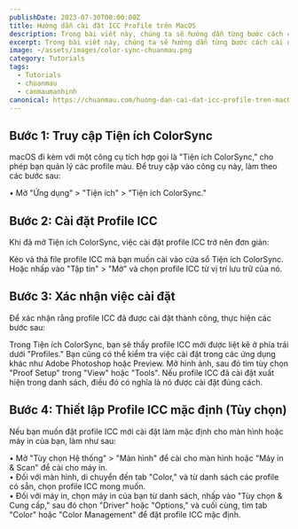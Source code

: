 ```yaml
---
publishDate: 2023-07-30T00:00:00Z
title: Hướng dẫn cài đặt ICC Profile trên MacOS
description: Trong bài viết này, chúng ta sẽ hướng dẫn từng bước cách cài đặt profile ICC trên macOS, giúp bạn tận dụng đầy đủ tính năng quản lý màu sắc cho các dự án sáng tạo.
excerpt: Trong bài viết này, chúng ta sẽ hướng dẫn từng bước cách cài đặt profile ICC trên macOS, giúp bạn tận dụng đầy đủ tính năng quản lý màu sắc cho các dự án sáng tạo.
image: ~/assets/images/color-sync-chuanmau.png
category: Tutorials
tags:
  - Tutorials
  - chuanmau
  - canmaumanhinh
canonical: https://chuanmau.com/huong-dan-cai-dat-icc-profile-tren-macOS
---
```


## Bước 1: Truy cập Tiện ích ColorSync
macOS đi kèm với một công cụ tích hợp gọi là "Tiện ích ColorSync," cho phép bạn quản lý các profile màu. Để truy cập vào công cụ này, làm theo các bước sau:

• Mở "Ứng dụng" > "Tiện ích" > "Tiện ích ColorSync."

## Bước 2: Cài đặt Profile ICC
Khi đã mở Tiện ích ColorSync, việc cài đặt profile ICC trở nên đơn giản:

Kéo và thả file profile ICC mà bạn muốn cài vào cửa sổ Tiện ích ColorSync.
Hoặc nhấp vào "Tập tin" > "Mở" và chọn profile ICC từ vị trí lưu trữ của nó.

## Bước 3: Xác nhận việc cài đặt
Để xác nhận rằng profile ICC đã được cài đặt thành công, thực hiện các bước sau:

Trong Tiện ích ColorSync, bạn sẽ thấy profile ICC mới được liệt kê ở phía trái dưới "Profiles."
Bạn cũng có thể kiểm tra việc cài đặt trong các ứng dụng khác như Adobe Photoshop hoặc Preview. Mở hình ảnh, sau đó tìm tùy chọn "Proof Setup" trong "View" hoặc "Tools". Nếu profile ICC đã cài đặt xuất hiện trong danh sách, điều đó có nghĩa là nó được cài đặt đúng cách.

## Bước 4: Thiết lập Profile ICC mặc định (Tùy chọn)
Nếu bạn muốn đặt profile ICC mới cài đặt làm mặc định cho màn hình hoặc máy in của bạn, làm như sau:

• Mở "Tùy chọn Hệ thống" > "Màn hình" để cài cho màn hình hoặc "Máy in & Scan" để cài cho máy in. </br>
• Đối với màn hình, di chuyển đến tab "Color," và từ danh sách các profile có sẵn, chọn profile ICC mong muốn. </br>
• Đối với máy in, chọn máy in của bạn từ danh sách, nhấp vào "Tùy chọn & Cung cấp," sau đó chọn "Driver" hoặc "Options," và cuối cùng, tìm tab "Color" hoặc "Color Management" để đặt profile ICC mặc định.